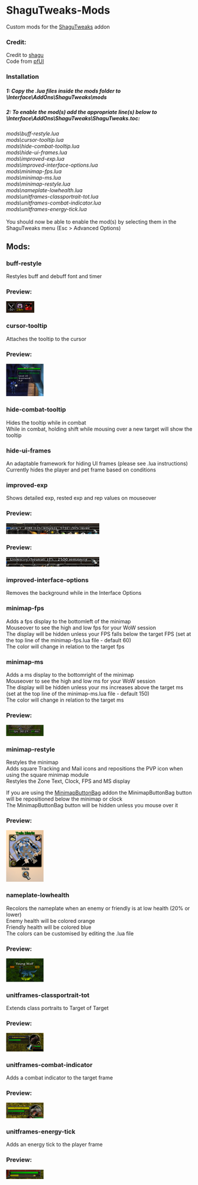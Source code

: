 # ShaguTweaks-Mods
Custom mods for the [ShaguTweaks](https://shagu.org/ShaguTweaks/) addon

### Credit:<br>
Credit to [shagu](https://github.com/shagu)
<br>
Code from [pfUI](https://shagu.org/pfUI/)

### Installation

##### 1: Copy the .lua files inside the mods folder to \Interface\AddOns\ShaguTweaks\mods

##### 2: To enable the mod(s) add the appropriate line(s) below to \Interface\AddOns\ShaguTweaks\ShaguTweaks.toc:
<i>
mods\buff-restyle.lua<br>
mods\cursor-tooltip.lua<br>
mods\hide-combat-tooltip.lua<br>
mods\hide-ui-frames.lua<br>
mods\improved-exp.lua<br>
mods\improved-interface-options.lua<br>
mods\minimap-fps.lua<br>
mods\minimap-ms.lua<br>
mods\minimap-restyle.lua<br>
mods\nameplate-lowhealth.lua<br>
mods\unitframes-classportrait-tot.lua<br>
mods\unitframes-combat-indicator.lua<br>
mods\unitframes-energy-tick.lua<br>

</i>
<br>
You should now be able to enable the mod(s) by selecting them in the ShaguTweaks menu (Esc > Advanced Options)

## Mods:

### buff-restyle
Restyles buff and debuff font and timer<br>
### Preview:
<img src="https://raw.githubusercontent.com/GryllsAddons/AddonPreviews/main/ShaguTweaks-Mods/ST_BuffRestyle.png" width=15% height=15%/>

### cursor-tooltip
Attaches the tooltip to the cursor<br>

### Preview:
<img src="https://raw.githubusercontent.com/GryllsAddons/AddonPreviews/main/ShaguTweaks-Mods/ST_TooltipCursor.png" width=20% height=20%/>

### hide-combat-tooltip
Hides the tooltip while in combat<br>
While in combat, holding shift while mousing over a new target will show the tooltip

### hide-ui-frames
An adaptable framework for hiding UI frames (please see .lua instructions)<br>
Currently hides the player and pet frame based on conditions

### improved-exp
Shows detailed exp, rested exp and rep values on mouseover

### Preview:
<img src="https://github.com/GryllsAddons/AddonPreviews/blob/main/ShaguTweaks-Mods/ST_ImpExp1.png" width=50% height=20%/>

### Preview:
<img src="https://github.com/GryllsAddons/AddonPreviews/blob/main/ShaguTweaks-Mods/ST_ImpExp2.png" width=50% height=20%/>

### improved-interface-options
Removes the background while in the Interface Options

### minimap-fps
Adds a fps display to the bottomleft of the minimap<br>
Mouseover to see the high and low fps for your WoW session<br>
The display will be hidden unless your FPS falls below the target FPS (set at the top line of the minimap-fps.lua file - default 60)<br>
The color will change in relation to the target fps

### minimap-ms
Adds a ms display to the bottomright of the minimap<br>
Mouseover to see the high and low ms for your WoW session<br>
The display will be hidden unless your ms increases above the target ms (set at the top line of the minimap-ms.lua file - default 150)<br>
The color will change in relation to the target ms

### Preview:
<img src="https://raw.githubusercontent.com/GryllsAddons/AddonPreviews/main/ShaguTweaks-Mods/ST_FPSMS.png" width=20% height=20%/><br>

### minimap-restyle
Restyles the minimap<br>
Adds square Tracking and Mail icons and repositions the PVP icon when using the square minimap module<br>
Restyles the Zone Text, Clock, FPS and MS display

If you are using the [MinimapButtonBag](https://github.com/McPewPew/MinimapButtonBag-TurtleWoW) addon the MinimapButtonBag button will be repositioned below the minimap or clock<br>
The MinimapButtonBag button will be hidden unless you mouse over it<br>

### Preview:
<img src="https://raw.githubusercontent.com/GryllsAddons/AddonPreviews/main/ShaguTweaks-Mods/ST_Restyle.png" width=20% height=20%/>

### nameplate-lowhealth
Recolors the nameplate when an enemy or friendly is at low health (20% or lower)<br>
Enemy health will be colored orange<br>
Friendly health will be colored blue<br>
The colors can be customised by editing the .lua file

### Preview:
<img src="https://raw.githubusercontent.com/GryllsAddons/AddonPreviews/main/ShaguTweaks-Mods/ST_Lowhealth.png" width=20% height=20%/>

### unitframes-classportrait-tot
Extends class portraits to Target of Target

### Preview:
<img src="https://raw.githubusercontent.com/GryllsAddons/AddonPreviews/main/ShaguTweaks-Mods/ST_TOTPortrait.png" width=20% height=20%/>

### unitframes-combat-indicator
Adds a combat indicator to the target frame

### Preview:
<img src="https://raw.githubusercontent.com/GryllsAddons/AddonPreviews/main/ShaguTweaks-Mods/ST_CombatIndicator.png" width=20% height=20%/>

### unitframes-energy-tick
Adds an energy tick to the player frame

### Preview:
<img src="https://github.com/GryllsAddons/AddonPreviews/blob/main/ShaguTweaks-Mods/ST_EnergyTick.png" width=20% height=20%/>
